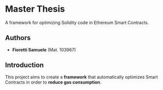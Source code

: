 # Master Thesis

A framework for optimizing Solidity code in Ethereum Smart Contracts.

## Authors
* **Fioretti Samuele** (Mat. 103967)

## Introduction
This project aims to create a **framework** that automatically optimizes Smart Contracts in order to **reduce gas consumption**.
